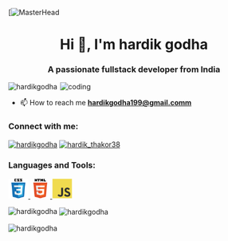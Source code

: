 [![MasterHead](https://user-images.githubusercontent.com/106918656/209438619-25091cdf-a126-4e95-a24c-5efdf8057606.gif)
<h1 align="center">Hi 👋, I'm hardik godha</h1>
<h3 align="center">A passionate fullstack developer from India</h3>
<img align="right" alt="coding"width="400" src="https://encrypted-tbn0.gstatic.com/images?q=tbn:ANd9GcTZhss8Z4uGCl_1mNk88BF8kZSYr3wyk3N7Cw&s">

<p align="left"> <img src="https://komarev.com/ghpvc/?username=hardikgodha&label=Profile%20views&color=0e75b6&style=flat" alt="hardikgodha" /> </p>

- 📫 How to reach me **hardikgodha199@gmail.comm**

<h3 align="left">Connect with me:</h3>
<p align="left">
<a href="https://linkedin.com/in/hardikgodha" target="blank"><img align="center" src="https://raw.githubusercontent.com/rahuldkjain/github-profile-readme-generator/master/src/images/icons/Social/linked-in-alt.svg" alt="hardikgodha" height="30" width="40" /></a>
<a href="https://instagram.com/hardik_thakor38" target="blank"><img align="center" src="https://raw.githubusercontent.com/rahuldkjain/github-profile-readme-generator/master/src/images/icons/Social/instagram.svg" alt="hardik_thakor38" height="30" width="40" /></a>
</p>

<h3 align="left">Languages and Tools:</h3>
<p align="left"> <a href="https://www.w3schools.com/css/" target="_blank" rel="noreferrer"> <img src="https://raw.githubusercontent.com/devicons/devicon/master/icons/css3/css3-original-wordmark.svg" alt="css3" width="40" height="40"/> </a> <a href="https://www.w3.org/html/" target="_blank" rel="noreferrer"> <img src="https://raw.githubusercontent.com/devicons/devicon/master/icons/html5/html5-original-wordmark.svg" alt="html5" width="40" height="40"/> </a> <a href="https://developer.mozilla.org/en-US/docs/Web/JavaScript" target="_blank" rel="noreferrer"> <img src="https://raw.githubusercontent.com/devicons/devicon/master/icons/javascript/javascript-original.svg" alt="javascript" width="40" height="40"/> </a> </p>

<p><img align="left" src="https://github-readme-stats.vercel.app/api/top-langs?username=hardikgodha&show_icons=true&locale=en&layout=compact" alt="hardikgodha" /></p>

<p>&nbsp;<img align="center" src="https://github-readme-stats.vercel.app/api?username=hardikgodha&show_icons=true&locale=en" alt="hardikgodha" /></p>

<p><img align="center" src="https://github-readme-streak-stats.herokuapp.com/?user=hardikgodha&" alt="hardikgodha" /></p>

